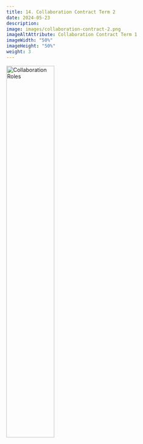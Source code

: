 ```yaml
---
title: 14. Collaboration Contract Term 2
date: 2024-05-23
description: 
image: images/collaboration-contract-2.png
imageAltAttribute: Collaboration Contract Term 1
imageWidth: "50%"
imageHeight: "50%"
weight: 3
---
```


<img alt="Collaboration Roles" src="/images/collaboration-contract-2-1.png" width="50%" height="50%" />
